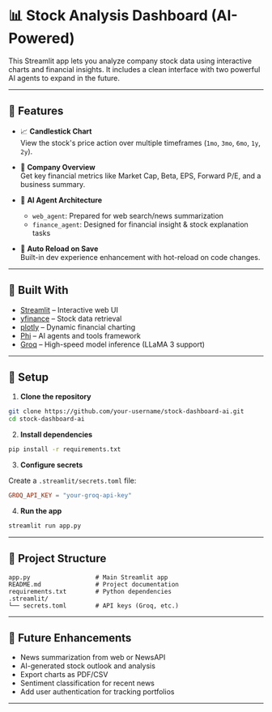 
# 📊 Stock Analysis Dashboard (AI-Powered)

This Streamlit app lets you analyze company stock data using interactive charts and financial insights. It includes a clean interface with two powerful AI agents to expand in the future.

---

## 🚀 Features

- 📈 **Candlestick Chart**  
  View the stock's price action over multiple timeframes (`1mo`, `3mo`, `6mo`, `1y`, `2y`).

- 📄 **Company Overview**  
  Get key financial metrics like Market Cap, Beta, EPS, Forward P/E, and a business summary.

- 🤖 **AI Agent Architecture**  
  - `web_agent`: Prepared for web search/news summarization  
  - `finance_agent`: Designed for financial insight & stock explanation tasks

- 🔁 **Auto Reload on Save**  
  Built-in dev experience enhancement with hot-reload on code changes.

---

## 🧠 Built With

- [Streamlit](https://streamlit.io) – Interactive web UI
- [yfinance](https://pypi.org/project/yfinance/) – Stock data retrieval
- [plotly](https://plotly.com/python/) – Dynamic financial charting
- [Phi](https://github.com/phi-tools/phi) – AI agents and tools framework
- [Groq](https://console.groq.com) – High-speed model inference (LLaMA 3 support)

---

## 🔧 Setup

1. **Clone the repository**

```bash
git clone https://github.com/your-username/stock-dashboard-ai.git
cd stock-dashboard-ai
```

2. **Install dependencies**

```bash
pip install -r requirements.txt
```

3. **Configure secrets**

Create a `.streamlit/secrets.toml` file:

```toml
GROQ_API_KEY = "your-groq-api-key"
```

4. **Run the app**

```bash
streamlit run app.py
```

---

## 📂 Project Structure

```
app.py                  # Main Streamlit app
README.md               # Project documentation
requirements.txt        # Python dependencies
.streamlit/
└── secrets.toml        # API keys (Groq, etc.)
```

---

## 📌 Future Enhancements

- News summarization from web or NewsAPI
- AI-generated stock outlook and analysis
- Export charts as PDF/CSV
- Sentiment classification for recent news
- Add user authentication for tracking portfolios

---



